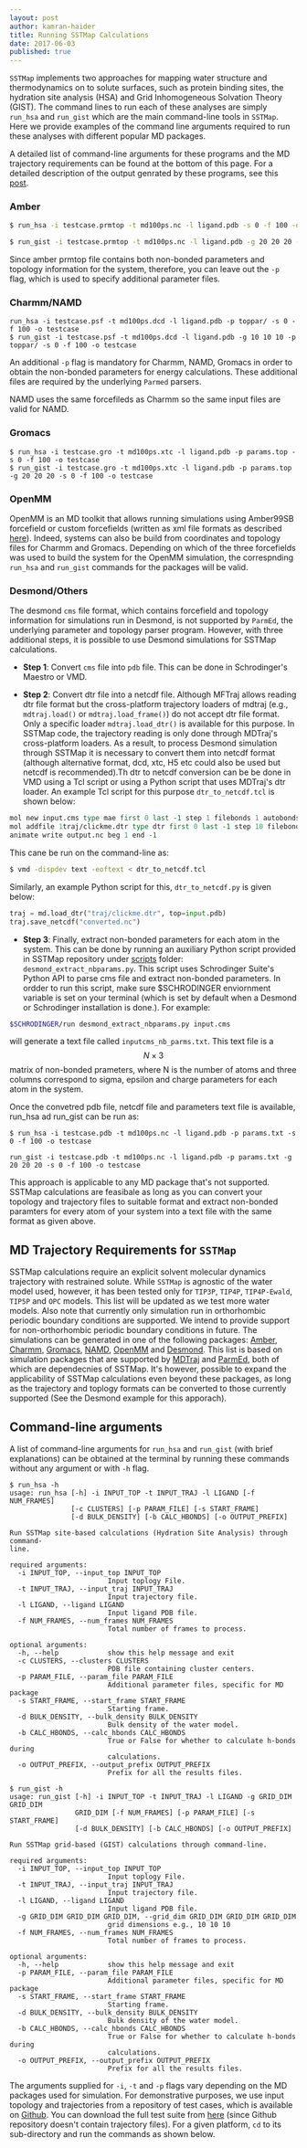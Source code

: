 ```yaml
---
layout: post
author: kamran-haider
title: Running SSTMap Calculations
date: 2017-06-03
published: true
---
```


`SSTMap` implements two approaches for mapping water structure and thermodynamics on to solute surfaces, such as protein binding sites, the hydration site analysis (HSA) and Grid Inhomogeneous Solvation Theory (GIST). The command lines to run each of these analyses are simply `run_hsa` and `run_gist` which are the main command-line tools in `SSTMap`. Here we provide examples of the command line arguments required to run these analyses with different popular MD packages.  

<!--more-->
A detailed list of command-line arguments for these programs and the MD trajectory requirements can be found at the bottom of this page.  For a detailed description of the output genrated by these programs, see this [post](http://sstmap.org/2017/05/09/undestanding-output/). 
### Amber
```bash
$ run_hsa -i testcase.prmtop -t md100ps.nc -l ligand.pdb -s 0 -f 100 -o testcase

$ run_gist -i testcase.prmtop -t md100ps.nc -l ligand.pdb -g 20 20 20 -s 0 -f 100 -o testcase
```
Since amber prmtop file contains both non-bonded parameters and topology information for the system, therefore, you can leave out the `-p` flag, which is used to specify additional parameter files.
### Charmm/NAMD

```
run_hsa -i testcase.psf -t md100ps.dcd -l ligand.pdb -p toppar/ -s 0 -f 100 -o testcase
$ run_gist -i testcase.psf -t md100ps.dcd -l ligand.pdb -g 10 10 10 -p toppar/ -s 0 -f 100 -o testcase
```
An additional `-p` flag is mandatory for Charmm, NAMD, Gromacs in order to obtain the non-bonded parameters for energy calculations. These additional files are required by the underlying `Parmed` parsers. 

NAMD uses the same forcefileds as Charmm so the same input files are valid for NAMD.   

### Gromacs
```
$ run_hsa -i testcase.gro -t md100ps.xtc -l ligand.pdb -p params.top -s 0 -f 100 -o testcase
$ run_gist -i testcase.gro -t md100ps.xtc -l ligand.pdb -p params.top -g 20 20 20 -s 0 -f 100 -o testcase
```
### OpenMM
OpenMM is an MD toolkit that allows running simulations using Amber99SB forcefield or custom forcefields (written as xml file formats as described [here](http://docs.openmm.org/7.1.0/userguide/application.html#creating-force-fields)). Indeed, systems can also be build from coordinates and topology files for Charmm and Gromacs. Depending on which of the three forcefields was used to build the system for the OpenMM simulation, the correspnding `run_hsa` and `run_gist` commands for the packages will be valid.

### Desmond/Others

The desmond `cms` file format, which contains forcefield and topology information for simulations run in Desmond, is not supported by `ParmEd`, the underlying parameter and topology parser program. However, with three additional steps, it is possible to use Desmond simulations for SSTMap calculations.

* <strong>Step 1</strong>: Convert `cms` file into `pdb` file. This can be done in Schrodinger's Maestro or VMD.

* <strong>Step 2</strong>: Convert dtr file into a netcdf file. Although MFTraj allows reading dtr file format but the cross-platform trajectory loaders of mdtraj (e.g., `mdtraj.load()` or `mdtraj.load_frame()`) do not accept dtr file format. Only a specific loader `mdtraj.load_dtr()` is available for this purpose. In SSTMap code, the trajectory reading is only done through MDTraj's cross-platform loaders. As a result, to process Desmond simulation through SSTMap it is necessary to convert them into netcdf format (although alternative format, dcd, xtc, H5 etc could also be used but netcdf is recommended).Th dtr to netcdf conversion can be be done in VMD using a Tcl script or using a Python script that uses MDTraj's dtr loader. An example Tcl script for this purpose `dtr_to_netcdf.tcl` is shown below:

```tcl
mol new input.cms type mae first 0 last -1 step 1 filebonds 1 autobonds 1 waitfor all
mol addfile 1traj/clickme.dtr type dtr first 0 last -1 step 10 filebonds 1 autobonds 1 waitfor all
animate write output.nc beg 1 end -1
```

This cane be run on the command-line as:

```bash
$ vmd -dispdev text -eoftext < dtr_to_netcdf.tcl
```

Similarly, an example Python script for this, `dtr_to_netcdf.py` is given below:

```python
traj = md.load_dtr("traj/clickme.dtr", top=input.pdb)
traj.save_netcdf("converted.nc")
```
* <strong>Step 3</strong>: Finally, extract non-bonded parameters for each atom in the system. This can be done by running an auxiliary Python script provided in SSTMap repository under [scripts](https://github.com/KurtzmanLab/SSTMap/tree/master/sstmap/scripts) folder: `desmond_extract_nbparams.py`. This script uses Schrodinger Suite's Python API to parse cms file and extract non-bonded parameters. In ordder to run this script, make sure $SCHRODINGER enviornment variable is set on your terminal (which is set by default when a Desmond or Schrodinger installation is done.). For example:
```bash
$SCHRODINGER/run desmond_extract_nbparams.py input.cms
```
will generate a text file called `inputcms_nb_parms.txt`. This text file is a $$N \times 3$$ matrix of non-bonded prameters, where N is the number of atoms and three columns correspond to sigma, epsilon and charge parameters for each atom in the system.

Once the convetred pdb file, netcdf file and parameters text file is available, run_hsa ad run_gist can be run as:  
```
$ run_hsa -i testcase.pdb -t md100ps.nc -l ligand.pdb -p params.txt -s 0 -f 100 -o testcase

run_gist -i testcase.pdb -t md100ps.nc -l ligand.pdb -p params.txt -g 20 20 20 -s 0 -f 100 -o testcase
```
This approach is applicable to any MD package that's not supported. SSTMap calculations are feasibale as long as you can convert your topology and trajectory files to suitable format and extract non-bonded paramters for every atom of your system into a text file with the same format as given above. 

## MD Trajectory Requirements for `SSTMap`
SSTMap calculations require an explicit solvent molecular dynamics trajectory with restrained solute. While `SSTMap` is  agnostic of the water model used, however, it has been tested only for `TIP3P`, `TIP4P`, `TIP4P-Ewald`, `TIP5P` and `OPC` models. This list will be updated as we test more water models. Also note that currently only simulation run in orthorhombic periodic boundary conditions are supported. We intend to provide support for non-orthorhombic periodic boundary conditions in future. The simulations can be generated in one of the following packages: [Amber](http://ambermd.org/), [Charmm](https://www.charmm.org), [Gromacs](http://www.gromacs.org/), [NAMD](http://www.ks.uiuc.edu/Research/namd/), [OpenMM](http://openmm.org/) and [Desmond](https://www.deshawresearch.com/resources_desmond.html). This list is based on simulation packages that are supported by [MDTraj](https://mdtraj.org) and [ParmEd](http://parmed.github.io/ParmEd/html/index.html), both of which are dependecnies of SSTMap. It's however, possible to expand the applicability of SSTMap calculations even beyond these packages, as long as the trajectory and toplogy formats can be converted to those currently supported (See the Desmond example for this apporach). 
 
## Command-line arguments

A list of command-line arguments for `run_hsa` and `run_gist` (with brief explanations) can be obtained at the terminal by running these commands without any argument or with `-h` flag. 
```
$ run_hsa -h
usage: run_hsa [-h] -i INPUT_TOP -t INPUT_TRAJ -l LIGAND [-f NUM_FRAMES]
               [-c CLUSTERS] [-p PARAM_FILE] [-s START_FRAME]
               [-d BULK_DENSITY] [-b CALC_HBONDS] [-o OUTPUT_PREFIX]

Run SSTMap site-based calculations (Hydration Site Analysis) through command-
line.

required arguments:
  -i INPUT_TOP, --input_top INPUT_TOP
                        Input toplogy File.
  -t INPUT_TRAJ, --input_traj INPUT_TRAJ
                        Input trajectory file.
  -l LIGAND, --ligand LIGAND
                        Input ligand PDB file.
  -f NUM_FRAMES, --num_frames NUM_FRAMES
                        Total number of frames to process.

optional arguments:
  -h, --help            show this help message and exit
  -c CLUSTERS, --clusters CLUSTERS
                        PDB file containing cluster centers.
  -p PARAM_FILE, --param_file PARAM_FILE
                        Additional parameter files, specific for MD package
  -s START_FRAME, --start_frame START_FRAME
                        Starting frame.
  -d BULK_DENSITY, --bulk_density BULK_DENSITY
                        Bulk density of the water model.
  -b CALC_HBONDS, --calc_hbonds CALC_HBONDS
                        True or False for whether to calculate h-bonds during
                        calculations.
  -o OUTPUT_PREFIX, --output_prefix OUTPUT_PREFIX
                        Prefix for all the results files.
```

```
$ run_gist -h
usage: run_gist [-h] -i INPUT_TOP -t INPUT_TRAJ -l LIGAND -g GRID_DIM GRID_DIM
                GRID_DIM [-f NUM_FRAMES] [-p PARAM_FILE] [-s START_FRAME]
                [-d BULK_DENSITY] [-b CALC_HBONDS] [-o OUTPUT_PREFIX]

Run SSTMap grid-based (GIST) calculations through command-line.

required arguments:
  -i INPUT_TOP, --input_top INPUT_TOP
                        Input toplogy File.
  -t INPUT_TRAJ, --input_traj INPUT_TRAJ
                        Input trajectory file.
  -l LIGAND, --ligand LIGAND
                        Input ligand PDB file.
  -g GRID_DIM GRID_DIM GRID_DIM, --grid_dim GRID_DIM GRID_DIM GRID_DIM
                        grid dimensions e.g., 10 10 10
  -f NUM_FRAMES, --num_frames NUM_FRAMES
                        Total number of frames to process.

optional arguments:
  -h, --help            show this help message and exit
  -p PARAM_FILE, --param_file PARAM_FILE
                        Additional parameter files, specific for MD package
  -s START_FRAME, --start_frame START_FRAME
                        Starting frame.
  -d BULK_DENSITY, --bulk_density BULK_DENSITY
                        Bulk density of the water model.
  -b CALC_HBONDS, --calc_hbonds CALC_HBONDS
                        True or False for whether to calculate h-bonds during
                        calculations.
  -o OUTPUT_PREFIX, --output_prefix OUTPUT_PREFIX
                        Prefix for all the results files.
```

The arguments supplied for `-i`, `-t` and `-p` flags vary depending on the MD packages used for simulation. For demonstrative purposes, we use input topology and trajectories from a repository of test cases, which is available on [Github](https://github.com/KurtzmanLab/sstmap_test_suite). You can download the full test suite from [here](https://www.dropbox.com/sh/hrijgk8n5z12bgi/AABSigcBf9PN_7-Z26VCCPePa?dl=0) (since Github repository doesn't contain trajectory files). For a given platform, `cd` to its sub-directory and run the commands as shown below.
<!--more-->

